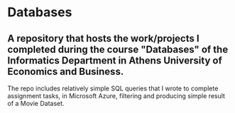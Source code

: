 # Databases
## A repository that hosts the work/projects I completed during the course "Databases" of the Informatics Department in Athens University of Economics and Business.

The repo includes relatively simple SQL queries that I wrote to complete assignment tasks, in Microsoft Azure, filtering and producing simple result of a Movie Dataset. 
